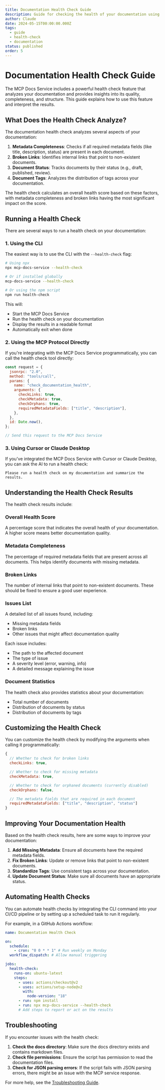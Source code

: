 ```yaml
---
title: Documentation Health Check Guide
description: Guide for checking the health of your documentation using MCP Docs Service
author: Claude
date: 2024-05-15T00:00:00.000Z
tags:
  - guide
  - health-check
  - documentation
status: published
order: 5
---
```


# Documentation Health Check Guide

The MCP Docs Service includes a powerful health check feature that analyzes your documentation and provides insights into its quality, completeness, and structure. This guide explains how to use this feature and interpret the results.

## What Does the Health Check Analyze?

The documentation health check analyzes several aspects of your documentation:

1. **Metadata Completeness**: Checks if all required metadata fields (like title, description, status) are present in each document.
2. **Broken Links**: Identifies internal links that point to non-existent documents.
3. **Document Status**: Tracks documents by their status (e.g., draft, published, review).
4. **Document Tags**: Analyzes the distribution of tags across your documentation.

The health check calculates an overall health score based on these factors, with metadata completeness and broken links having the most significant impact on the score.

## Running a Health Check

There are several ways to run a health check on your documentation:

### 1. Using the CLI

The easiest way is to use the CLI with the `--health-check` flag:

```bash
# Using npx
npx mcp-docs-service --health-check

# Or if installed globally
mcp-docs-service --health-check

# Or using the npm script
npm run health-check
```

This will:

- Start the MCP Docs Service
- Run the health check on your documentation
- Display the results in a readable format
- Automatically exit when done

### 2. Using the MCP Protocol Directly

If you're integrating with the MCP Docs Service programmatically, you can call the health check tool directly:

```javascript
const request = {
  jsonrpc: "2.0",
  method: "tools/call",
  params: {
    name: "check_documentation_health",
    arguments: {
      checkLinks: true,
      checkMetadata: true,
      checkOrphans: true,
      requiredMetadataFields: ["title", "description"],
    },
  },
  id: Date.now(),
};

// Send this request to the MCP Docs Service
```

### 3. Using Cursor or Claude Desktop

If you've integrated the MCP Docs Service with Cursor or Claude Desktop, you can ask the AI to run a health check:

```
Please run a health check on my documentation and summarize the results.
```

## Understanding the Health Check Results

The health check results include:

### Overall Health Score

A percentage score that indicates the overall health of your documentation. A higher score means better documentation quality.

### Metadata Completeness

The percentage of required metadata fields that are present across all documents. This helps identify documents with missing metadata.

### Broken Links

The number of internal links that point to non-existent documents. These should be fixed to ensure a good user experience.

### Issues List

A detailed list of all issues found, including:

- Missing metadata fields
- Broken links
- Other issues that might affect documentation quality

Each issue includes:

- The path to the affected document
- The type of issue
- A severity level (error, warning, info)
- A detailed message explaining the issue

### Document Statistics

The health check also provides statistics about your documentation:

- Total number of documents
- Distribution of documents by status
- Distribution of documents by tags

## Customizing the Health Check

You can customize the health check by modifying the arguments when calling it programmatically:

```javascript
{
  // Whether to check for broken links
  checkLinks: true,

  // Whether to check for missing metadata
  checkMetadata: true,

  // Whether to check for orphaned documents (currently disabled)
  checkOrphans: false,

  // The metadata fields that are required in each document
  requiredMetadataFields: ["title", "description", "status"]
}
```

## Improving Your Documentation Health

Based on the health check results, here are some ways to improve your documentation:

1. **Add Missing Metadata**: Ensure all documents have the required metadata fields.
2. **Fix Broken Links**: Update or remove links that point to non-existent documents.
3. **Standardize Tags**: Use consistent tags across your documentation.
4. **Update Document Status**: Make sure all documents have an appropriate status.

## Automating Health Checks

You can automate health checks by integrating the CLI command into your CI/CD pipeline or by setting up a scheduled task to run it regularly.

For example, in a GitHub Actions workflow:

```yaml
name: Documentation Health Check

on:
  schedule:
    - cron: "0 0 * * 1" # Run weekly on Monday
  workflow_dispatch: # Allow manual triggering

jobs:
  health-check:
    runs-on: ubuntu-latest
    steps:
      - uses: actions/checkout@v2
      - uses: actions/setup-node@v2
        with:
          node-version: "18"
      - run: npm install
      - run: npx mcp-docs-service --health-check
      # Add steps to report or act on the results
```

## Troubleshooting

If you encounter issues with the health check:

1. **Check the docs directory**: Make sure the docs directory exists and contains markdown files.
2. **Check file permissions**: Ensure the script has permission to read the documentation files.
3. **Check for JSON parsing errors**: If the script fails with JSON parsing errors, there might be an issue with the MCP service response.

For more help, see the [Troubleshooting Guide](troubleshooting.md).

